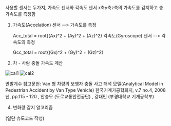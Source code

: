사용할 센서는 두가지, 가속도 센서와 각속도 센서
x축y축z축의 가속도를 감지하고 총 가속도를 측정함

1. 가속도(Accelation) 센서 --> 가속도를 측정

    Acc_total = root{(Ax)^2 + (Ay)^2 + (Az)^2}
 각속도(Gyroscope) 센서 --> 각속도의 측정  

    Gcc_total = root{(Gx)^2 + (Gy)^2 + (Gz)^2}

2. 차 - 사람 충돌 가속도 계산
   
![cal1](https://github.com/user-attachments/assets/60e96f74-294d-4099-8949-0a65d19e5d32)
![cal2](https://github.com/user-attachments/assets/2c155008-5e98-4cb9-af90-d595a5124652)

반발계수 참고문헌: Van 형 차량의 보행자 충돌 사고 해석 모델(Analytical Model in Pedestrian Accident by Van Type Vehicle)
한국기계가공학회지, v.7 no.4, 2008년, pp.115 - 120 , 안승모 (도로교통안전공단) ,  강대민 (부경대학교 기계공학부)


4. 변화량 감지 알고리즘 

(일단 슈도코드 작성)